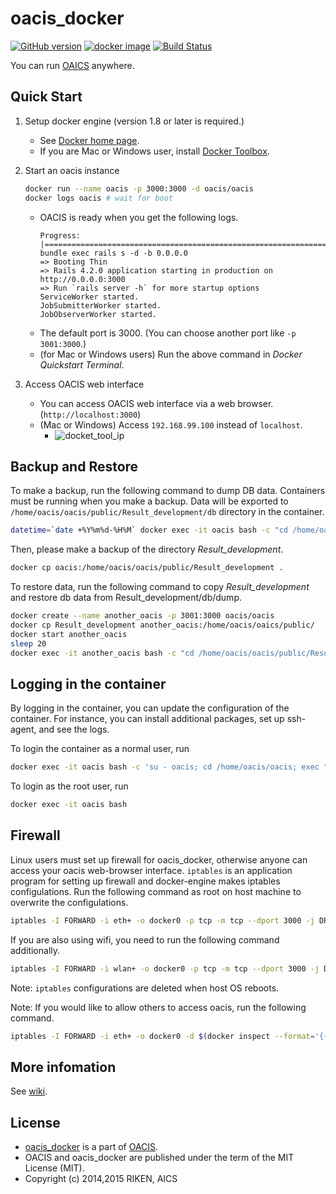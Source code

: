 # oacis_docker

[![GitHub version](https://badge.fury.io/gh/crest-cassia%2Foacis_docker.svg)](https://badge.fury.io/gh/crest-cassia%2Foacis_docker)
[![docker image](http://img.shields.io/badge/docker_image-ready-brightgreen.svg)](https://registry.hub.docker.com/u/takeshiuchitane/oacis/)
[![Build Status](https://travis-ci.org/crest-cassia/oacis_docker.svg?branch=develop)](https://travis-ci.org/crest-cassia/oacis_docker)

You can run [OAICS](https://github.com/crest-cassia/oacis) anywhere.

## Quick Start

1. Setup docker engine (version 1.8 or later is required.)

    - See [Docker home page](https://www.docker.com/).
    - If you are Mac or Windows user, install [Docker Toolbox](https://www.docker.com/toolbox).

2. Start an oacis instance
    ```sh
    docker run --name oacis -p 3000:3000 -d oacis/oacis
    docker logs oacis # wait for boot
    ```
    - OACIS is ready when you get the following logs.
        ```
        Progress: |====================================================================|
        bundle exec rails s -d -b 0.0.0.0
        => Booting Thin
        => Rails 4.2.0 application starting in production on http://0.0.0.0:3000
        => Run `rails server -h` for more startup options
        ServiceWorker started.
        JobSubmitterWorker started.
        JobObserverWorker started.
        ```
    - The default port is 3000. (You can choose another port like `-p 3001:3000`.)
    - (for Mac or Windows users) Run the above command in *Docker Quickstart Terminal*.

3. Access OACIS web interface

    - You can access OACIS web interface via a web browser.(`http://localhost:3000`)
    - (Mac or Windows) Access `192.168.99.100` instead of `localhost`.
        - ![docket_tool_ip](https://github.com/crest-cassia/oacis_docker/wiki/images/docker_tool_ip.png)


## Backup and Restore

To make a backup, run the following command to dump DB data.
Containers must be running when you make a backup.
Data will be exported to `/home/oacis/oacis/public/Result_development/db` directory in the container.

```sh
datetime=`date +%Y%m%d-%H%M` docker exec -it oacis bash -c "cd /home/oacis/oacis/public/Result_development; if [ ! -d db ]; then mkdir db; fi; cd db; mongodump --db oacis_development; mv dump dump-$datetime; chown -R oacis:oacis /home/oacis/oacis/public/Result_development/db"
```

Then, please make a backup of the directory *Result_development*.
```sh
docker cp oacis:/home/oacis/oacis/public/Result_development .
```


To restore data, run the following command to copy *Result_development* and restore db data from Result_development/db/dump.

```sh
docker create --name another_oacis -p 3001:3000 oacis/oacis
docker cp Result_development another_oacis:/home/oacis/oaics/public/
docker start another_oacis
sleep 20
docker exec -it another_oacis bash -c "cd /home/oacis/oacis/public/Result_development/db/\`cd /home/oacis/oacis/public/Result_development/db; ls | grep dump | sort | tail -n 1\`/oacis_development; mongorestore --db oacis_development ."
```

## Logging in the container

By logging in the container, you can update the configuration of the container.
For instance, you can install additional packages, set up ssh-agent, and see the logs.

To login the container as a normal user, run

```sh
docker exec -it oacis bash -c 'su - oacis; cd /home/oacis/oacis; exec "bash && exit"'
```

To login as the root user, run

```sh
docker exec -it oacis bash
```

## Firewall

Linux users must set up firewall for oacis_docker, otherwise anyone can access your oacis web-browser interface.
`iptables` is an application program for setting up firewall and docker-engine makes iptables configulations.
Run the following command as root on host machine to overwrite the configulations.

```sh
iptables -I FORWARD -i eth+ -o docker0 -p tcp -m tcp --dport 3000 -j DROP
```

If you are also using wifi, you need to run the following command additionally.

```sh
iptables -I FORWARD -i wlan+ -o docker0 -p tcp -m tcp --dport 3000 -j DROP
```

Note: `iptables` configurations are deleted when host OS reboots.

Note: If you would like to allow others to access oacis, run the following command.

```sh
iptables -I FORWARD -i eth+ -o docker0 -d $(docker inspect --format='{{range .NetworkSettings.Networks}}{{.IPAddress}}{{end}}' oacis) -p tcp -m tcp --dport 3000 -j ACCEPT
```

## More infomation

See [wiki](https://github.com/crest-cassia/oacis_docker/wiki).

## License

  - [oacis_docker](https://github.com/crest-cassia/oacis_docker) is a part of [OACIS](https://github.com/crest-cassia/oacis).
  - OACIS and oacis_docker are published under the term of the MIT License (MIT).
  - Copyright (c) 2014,2015 RIKEN, AICS

